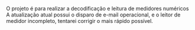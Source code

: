 O projeto é para realizar a decodificação e leitura de medidores numéricos
A atualização atual possui o disparo de e-mail operacional, e o leitor de medidor incompleto, tentarei corrigir o mais rápido possível.
